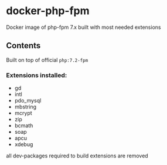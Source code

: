 # docker-php-fpm

Docker image of php-fpm 7.x built with most needed extensions

## Contents

Built on top of official `php:7.2-fpm`

### Extensions installed:

- gd
- intl
- pdo_mysql
- mbstring
- mcrypt
- zip
- bcmath
- soap
- apcu
- xdebug

all dev-packages required to build extensions are removed
